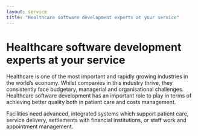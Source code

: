 ```yaml
---
layout: service
title: "Healthcare software development experts at your service"
---
```

# Healthcare software development experts at your service
Healthcare is one of the most important and rapidly growing industries in the world’s economy. Whilst companies in this industry thrive, they consistently face budgetary, managerial and organisational challenges. Healthcare software development has an important role to play in terms of achieving better quality both in patient care and costs management.

Facilities need advanced, integrated systems which support patient care, service delivery, settlements with financial institutions, or staff work and appointment management.